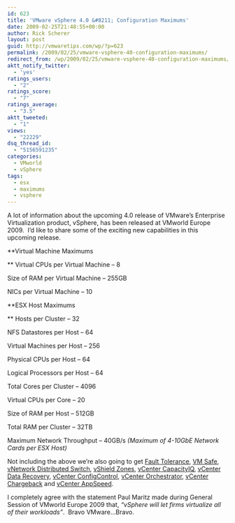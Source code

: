 ```yaml
---
id: 623
title: 'VMware vSphere 4.0 &#8211; Configuration Maximums'
date: 2009-02-25T21:48:55+00:00
author: Rick Scherer
layout: post
guid: http://vmwaretips.com/wp/?p=623
permalink: /2009/02/25/vmware-vsphere-40-configuration-maximums/
redirect_from: /wp/2009/02/25/vmware-vsphere-40-configuration-maximums/
aktt_notify_twitter:
  - 'yes'
ratings_users:
  - "2"
ratings_score:
  - "7"
ratings_average:
  - "3.5"
aktt_tweeted:
  - "1"
views:
  - "22229"
dsq_thread_id:
  - "5156591235"
categories:
  - VMworld
  - vSphere
tags:
  - esx
  - maximums
  - vsphere
---
```

A lot of information about the upcoming 4.0 release of VMware&#8217;s Enterprise Virtualization product, vSphere, has been released at VMworld Europe 2009.  I&#8217;d like to share some of the exciting new capabilities in this upcoming release.



**Virtual Machine Maximums
  
** Virtual CPUs per Virtual Machine &#8211; 8
  
Size of RAM per Virtual Machine &#8211; 255GB
  
NICs per Virtual Machine &#8211; 10

**ESX Host Maximums
  
** Hosts per Cluster &#8211; 32
  
NFS Datastores per Host &#8211; 64
  
Virtual Machines per Host &#8211; 256
  
Physical CPUs per Host &#8211; 64
  
Logical Processors per Host &#8211; 64
  
Total Cores per Cluster &#8211; 4096
  
Virtual CPUs per Core &#8211; 20
  
Size of RAM per Host &#8211; 512GB
  
Total RAM per Cluster &#8211; 32TB
  
Maximum Network Throughput &#8211; 40GB/s _(Maximum of 4-10GbE Network Cards per ESX Host)_

Not including the above we&#8217;re also going to get <a href="http://www.vmware.com/products/fault-tolerance/" target="_blank">Fault Tolerance</a>, <a href="http://www.vmware.com/technology/security/vmsafe.html" target="_blank">VM Safe</a>, <a href="http://www.vmware.com/products/vnetwork-distributed-switch/" target="_blank">vNetwork Distributed Switch</a>, <a href="http://www.vmware.com/products/vshield-zones/" target="_blank">vShield Zones</a>, <a href="http://www.vmware.com/products/vcenter-capacityiq/" target="_blank">vCenter CapacityIQ</a>, <a href="http://www.vmware.com/products/vcenter-data-recovery/" target="_blank">vCenter Data Recovery</a>, <a href="http://www.vmware.com/products/vcenter-configcontrol/" target="_blank">vCenter ConfigControl</a>, <a href="http://www.vmware.com/products/vcenter-orchestrator/" target="_blank">vCenter Orchestrator</a>, <a href="http://www.vmware.com/products/vcenter-chargeback/" target="_blank">vCenter Chargeback</a> and <a href="http://www.vmware.com/products/vcenter-appspeed/" target="_blank">vCenter AppSpeed</a>.

I completely agree with the statement Paul Maritz made during General Session of VMworld Europe 2009 that, _&#8220;vSphere will let firms virtualize all of their workloads&#8221;_.  Bravo VMware&#8230;Bravo.